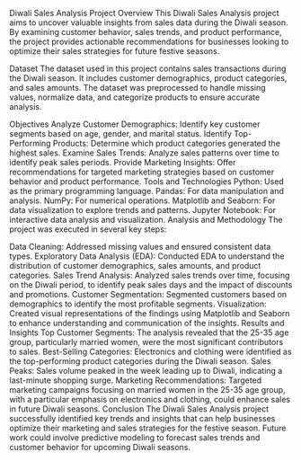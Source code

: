 Diwali Sales Analysis
Project Overview
This Diwali Sales Analysis project aims to uncover valuable insights from sales data during the Diwali season. By examining customer behavior, sales trends, and product performance, the project provides actionable recommendations for businesses looking to optimize their sales strategies for future festive seasons.

Dataset
The dataset used in this project contains sales transactions during the Diwali season. It includes customer demographics, product categories, and sales amounts. The dataset was preprocessed to handle missing values, normalize data, and categorize products to ensure accurate analysis.

Objectives
Analyze Customer Demographics: Identify key customer segments based on age, gender, and marital status.
Identify Top-Performing Products: Determine which product categories generated the highest sales.
Examine Sales Trends: Analyze sales patterns over time to identify peak sales periods.
Provide Marketing Insights: Offer recommendations for targeted marketing strategies based on customer behavior and product performance.
Tools and Technologies
Python: Used as the primary programming language.
Pandas: For data manipulation and analysis.
NumPy: For numerical operations.
Matplotlib and Seaborn: For data visualization to explore trends and patterns.
Jupyter Notebook: For interactive data analysis and visualization.
Analysis and Methodology
The project was executed in several key steps:

Data Cleaning: Addressed missing values and ensured consistent data types.
Exploratory Data Analysis (EDA): Conducted EDA to understand the distribution of customer demographics, sales amounts, and product categories.
Sales Trend Analysis: Analyzed sales trends over time, focusing on the Diwali period, to identify peak sales days and the impact of discounts and promotions.
Customer Segmentation: Segmented customers based on demographics to identify the most profitable segments.
Visualization: Created visual representations of the findings using Matplotlib and Seaborn to enhance understanding and communication of the insights.
Results and Insights
Top Customer Segments: The analysis revealed that the 25-35 age group, particularly married women, were the most significant contributors to sales.
Best-Selling Categories: Electronics and clothing were identified as the top-performing product categories during the Diwali season.
Sales Peaks: Sales volume peaked in the week leading up to Diwali, indicating a last-minute shopping surge.
Marketing Recommendations: Targeted marketing campaigns focusing on married women in the 25-35 age group, with a particular emphasis on electronics and clothing, could enhance sales in future Diwali seasons.
Conclusion
The Diwali Sales Analysis project successfully identified key trends and insights that can help businesses optimize their marketing and sales strategies for the festive season. Future work could involve predictive modeling to forecast sales trends and customer behavior for upcoming Diwali seasons.

